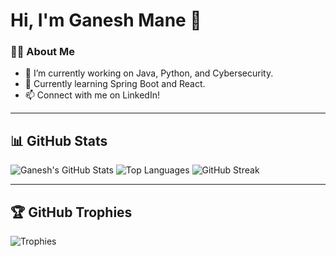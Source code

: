 # Hi, I'm Ganesh Mane 👋

### 🧑‍💻 About Me
- 🔭 I’m currently working on Java, Python, and Cybersecurity.
- 🌱 Currently learning Spring Boot and React.
- 📫 Connect with me on LinkedIn!

---

## 📊 GitHub Stats

![Ganesh's GitHub Stats](https://github-readme-stats.vercel.app/api?username=ganeshmane&show_icons=true&theme=radical)
![Top Languages](https://github-readme-stats.vercel.app/api/top-langs/?username=ganeshmane&layout=compact&theme=radical)
![GitHub Streak](https://github-readme-streak-stats.herokuapp.com/?user=ganeshmane&theme=radical)

---

## 🏆 GitHub Trophies

![Trophies](https://github-profile-trophy.vercel.app/?username=ganeshmane&theme=onedark)

